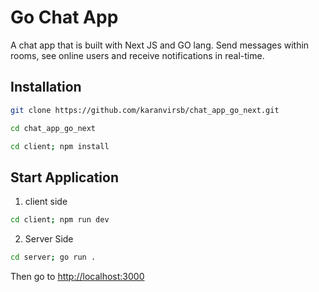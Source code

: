 # Go Chat App

A chat app that is built with Next JS and GO lang. Send messages within rooms, see online users and receive notifications in real-time.

## Installation

```bash
git clone https://github.com/karanvirsb/chat_app_go_next.git
```

```bash
cd chat_app_go_next
```

```bash
cd client; npm install
```

## Start Application 

1. client side
```bash
cd client; npm run dev 
```

2. Server Side

```bash
cd server; go run .
```

Then go to [http://localhost:3000](http://localhost:3000)
